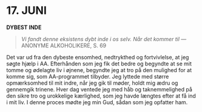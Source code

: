 # 17. JUNI

**DYBEST INDE**

> *Vi fandt denne eksistens dybt inde i os selv. Når det kommer til*
> — ANONYME ALKOHOLIKERE, S. 69

Det var ud fra den dybeste ensomhed, nedtrykthed og fortvivlelse, at jeg søgte hjælp i AA. Efterhånden som jeg fik det bedre og begyndte at se mit tomme og ødelagte liv i øjnene, begyndte jeg at tro på den mulighed for at komme sig, som AA-programmet tilbyder. Jeg lyttede med større opmærksomhed til mit indre, når jeg gik til møder, holdt mig ædru og gennemgik trinene. Hver dag ventede jeg med håb og taknemmelighed på den sikre tro og urokkelige kærlighed, som jeg havde længtes efter at få ind i mit liv. I denne proces mødte jeg min Gud, sådan som jeg opfatter ham.
